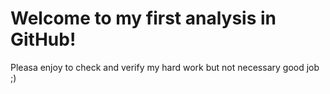 # Welcome to my first analysis in GitHub! 

Pleasa enjoy to check and verify my hard work but not necessary good job ;)
